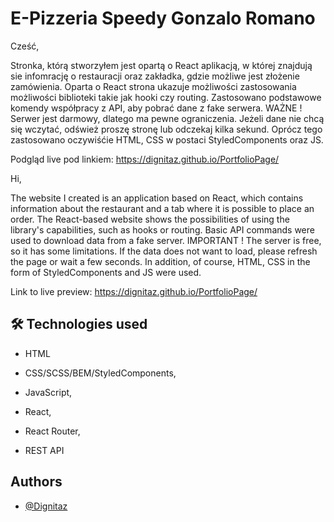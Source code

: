 # E-Pizzeria Speedy Gonzalo Romano

Cześć,

Stronka, którą stworzyłem jest opartą o React aplikacją, w której znajdują sie infomrację o restauracji oraz zakładka, gdzie możliwe jest złożenie zamówienia.
Oparta o React strona ukazuje możliwości zastosowania możliwości biblioteki takie jak hooki czy routing. Zastosowano podstawowe komendy współpracy z API, aby pobrać dane z fake serwera.
WAŻNE !
Serwer jest darmowy, dlatego ma pewne ograniczenia. Jeżeli dane nie chcą się wczytać, odśwież proszę stronę lub odczekaj kilka sekund.
Oprócz tego zastosowano oczywiśćie HTML, CSS w postaci StyledComponents oraz JS.

Podgląd live pod linkiem: https://dignitaz.github.io/PortfolioPage/

Hi,

The website I created is an application based on React, which contains information about the restaurant and a tab where it is possible to place an order.
The React-based website shows the possibilities of using the library's capabilities, such as hooks or routing. Basic API commands were used to download data from a fake server.
IMPORTANT !
The server is free, so it has some limitations. If the data does not want to load, please refresh the page or wait a few seconds.
In addition, of course, HTML, CSS in the form of StyledComponents and JS were used.

Link to live preview: https://dignitaz.github.io/PortfolioPage/

## 🛠 Technologies used

- HTML

- CSS/SCSS/BEM/StyledComponents,

- JavaScript,

- React,

- React Router,

- REST API

## Authors

- [@Dignitaz](https://github.com/Dignitaz)
